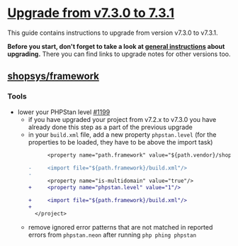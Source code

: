 # [Upgrade from v7.3.0 to 7.3.1](https://github.com/shopsys/shopsys/compare/v7.3.0...7.3.1)

This guide contains instructions to upgrade from version v7.3.0 to v7.3.1.

**Before you start, don't forget to take a look at [general instructions](/UPGRADE.md) about upgrading.**
There you can find links to upgrade notes for other versions too.

## [shopsys/framework]

### Tools

- lower your PHPStan level [#1199](https://github.com/shopsys/shopsys/pull/1199)
    - if you have upgraded your project from v7.2.x to v7.3.0 you have already done this step as a part of the previous upgrade
    - in your `build.xml` file, add a new property `phpstan.level` (for the properties to be loaded, they have to be above the import task)
        ```diff
              <property name="path.framework" value="${path.vendor}/shopsys/framework"/>

        -     <import file="${path.framework}/build.xml"/>
        -
              <property name="is-multidomain" value="true"/>
        +     <property name="phpstan.level" value="1"/>

        +     <import file="${path.framework}/build.xml"/>
        +
          </project>
        ```
    - remove ignored error patterns that are not matched in reported errors from `phpstan.neon` after running `php phing phpstan`

[shopsys/framework]: https://github.com/shopsys/framework
